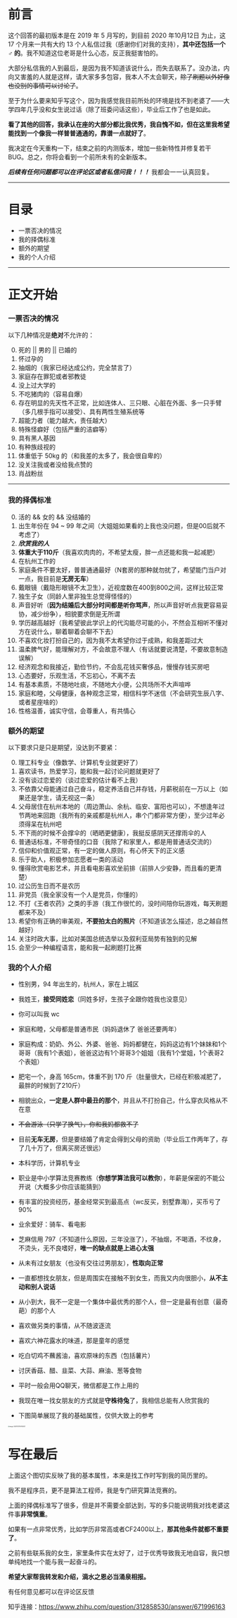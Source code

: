 

# 前言

这个回答的最初版本是在 2019 年 5 月写的，到目前 2020 年10月12日 为止，这 17 个月来一共有大约 13 个人私信过我（感谢你们对我的支持），**其中还包括一个 ♂ 的**。我不知道这位老哥是什么心态，反正我挺害怕的。

大部分私信我的人到最后，是因为我不知道该说什么，而失去联系了。没办法，内向又害羞的人就是这样，请大家多多包容，我本人不太会聊天，~~除了刷题以外好像也没别的事情可以讨论了~~。

至于为什么要来知乎写这个，因为我感觉我目前所处的环境是找不到老婆了——大学四年几乎没和女生说过话（除了班委问话这些），毕业后工作了也是如此。

**看了其他的回答，我承认在座的大部分都比我优秀，我自愧不如，但在这里我希望能找到一个像我一样普普通通的，靠谱一点就好了**。

我决定在今天重构一下，结束之前的内测版本，增加一些新特性并修复若干 BUG。总之，你将会看到一个前所未有的全新版本。

***后续有任何问题都可以在评论区或者私信问我！！！***  我都会一一认真回复。

---

# 目录

- 一票否决的情况
- 我的择偶标准
- 额外的期望
- 我的个人介绍

---

# 正文开始

### 一票否决的情况

以下几种情况是**绝对**不允许的：

0. 死的 || 男的 || 已婚的 
1. 怀过孕的
2. 抽烟的（我家已经达成公约，完全禁言了）
3. 家庭存在罪犯或者邪教徒
4. 没上过大学的
5. 不吃猪肉的（容易自爆）
6. 存在明显的先天性不正常，比如连体人、三只眼、心脏在外面、多一只手臂（多几根手指可以接受）、具有两性生殖系统等
7. 超能力者（能力越大，责任越大）
8. 特殊怪癖好（包括严重的洁癖等）
9. 具有黑人基因
10. 有种族歧视的
11. 体重低于 50kg 的（和我差的太多了，我会很自卑的）
12. 没关注我或者没给我点赞的
13. 肖战粉丝

------

### 我的择偶标准

0. 活的 &&  女的  && 没结婚的
1. 出生年份在 94 ~ 99 年之间（大姐姐如果看的上我也没问题，但是00后就不考虑了）
2. ***欣赏我的人***
3. **体重大于110斤**（我喜欢肉肉的，不希望太瘦，胖一点还能和我一起减肥）
4. 在杭州工作的
5. 家庭条件不要太好，普普通通最好（N套房的那种就勿扰了，希望能门当户对一点，我目前是**无房无车**）
6. 戴眼镜（戴隐形眼镜不太卫生），近视度数在400到800之间，这样比较正常
7. 独生子女（同龄人里非独生总觉得怪怪的）
8. 声音好听（**因为结婚后大部分时间都是听你骂声**，所以声音好听点我更容易妥协，减少纷争），相貌要求倒是无所谓
9. 学历越高越好（我希望彼此学识上的代沟能尽可能的小，不然会互相听不懂对方在说什么，聊着聊着会聊不下去）
10. 不喜欢化妆打扮自己的，因为我不太希望你过于成熟，和我差距过大
11. 温柔脾气好，能理解对方，不会故意不理人（有话就要说清楚，不要故意制造误解）
12. 经济观念和我接近，勤俭节约，不会乱花钱买奢侈品，慢慢存钱买房吧
13. 心态要好，乐观生活，不忘初心，不离不去
14. 有基本素质，不随地吐痰，不随地大小便，公共场所不大声喧哗
15. 家庭和睦，父母健康，各种观念正常，相信科学不迷信（不会研究生辰八字、或者星座啥的）
16. 性格温善，诚实守信，会尊重人，有共情心

### 额外的期望

以下要求只是只是期望，没达到不要紧：

0. 理工科专业（像数学、计算机专业就更好了）
1. 喜欢读书，热爱学习，能和我一起讨论问题就更好了
2. 没有谈过恋爱的（谈过恋爱的估计看不上我）
3. 不依靠父母能通过自己奋斗，稳定养活自己并存钱，月薪税前在一万以上（如果还是学生，请无视这一条）
4. 父母居住在杭州本地的（周边萧山、余杭、临安、富阳也可以），不想逢年过节两地来回跑（我所有的亲戚都是杭州人，串个门都非常方便），至少过年必须得呆在杭州吧
5. 不下雨的时候不会撑伞的（晒晒更健康），我挺反感阴天还撑雨伞的人
6. 普通话标准，不带奇怪的口音（我除了和家里人，都是用普通话交流的）
7. 信仰和价值观正常，有一定的做人原则，有心怀天下的正义感
8. 乐于助人，积极参加志愿者一类的活动
9. 懂得欣赏电影艺术，并且看电影喜欢坐前排（前排人少安静，而且看的更清楚）
10. 过公历生日而不是农历
11. 非党员（我全家没有一个人是党员，你懂的）
12. 不打《王者农药》之类的手游（我工作很忙的，没时间陪你玩游戏，每天刷题都来不及）
13. 希望你有正确的审美观，**不要拍太白的照片**（不知道该怎么描述，总之越自然越好）
14. 关注时政大事，比如对美国总统选举以及叙利亚局势有独到的见解
15. 会至少一种编程语言，能和我一起刷题打比赛

### 我的个人介绍

- 性别男，94 年出生的，杭州人，家在上城区
- 我姓王，**接受同姓恋**（同姓多好，生孩子全跟你姓我也没意见）
- 你可以叫我 wc
- 家庭和睦，父母都是普通市民（妈妈退休了 爸爸还要两年）
- 家庭构成：奶奶、外公、外婆、爸爸、妈妈都健在，妈妈这边有1个妹妹和1个哥哥（我有1个表姐），爸爸这边有1个哥哥3个姐姐（我有1个堂姐，1个表哥2个表姐）

- 肥宅一个，身高 165cm，体重不到 170 斤（肚量很大，已经在积极减肥了，最胖的时候到了210斤）

- 相貌出众，**一定是人群中最丑的那个**，并且从不打扮自己，什么穿衣风格从不在意

- ~~不会游泳（只学了换气），你和我妈都救不了~~

- 目前**无车无房**，但是要结婚了肯定会得到父母的资助（毕业后工作两年了，存了几十万了，但离买房还很远）
- 本科学历，计算机专业
- 职业是中小学算法竞赛教练（**你想学算法我可以教你**），年薪是保密的不能公开说（大概多少你应该能猜到）
- 有丰富的投资经历，基金经常买到最高点（wc反买，别墅靠海），买币亏了90%

- 业余爱好：骑车、看电影

- 芝麻信用 797（不知道什么原因，三年没涨了），不抽烟，不喝酒，不纹身，不烫头，无不良嗜好，**唯一的缺点就是上进心太强**

- 从未有过女朋友（也没有交往过男朋友），**性取向正常**
- 一直都想找女朋友，但是周围实在接触不到女生，而我又内向很胆小，**从不主动和别人说话**

- 从小到大，我不一定是一个集体中最优秀的那个人，但一定是最有创意（最奇葩）的那个人
- 喜欢做另类的事情，从不随波逐流
- 喜欢六神花露水的味道，那是童年的感觉
- 吃白切鸡不蘸酱油，喜欢原味的东西（包括薯片）
- 讨厌香菇、醋、韭菜、大蒜、麻油、葱等食物

- 平时一般会用QQ聊天，微信都是工作上用的
- 我现在唯一找女朋友的方式就是**守株待兔**了，我相信总能有人欣赏我的
- 下图简单展现了我的基础属性，仅供大致上的参考

<img src="相亲.assets/image-20201013150742421.png" alt="image-20201013150742421" style="zoom:20%;" />



# 写在最后



上面这个图切实反映了我的基本属性，本来是找工作时写到我的简历里的。

我不是程序员，更不是算法工程师，我是专门研究算法竞赛的。

上面的择偶标准写了很多，但是并不需要全部达到，写的多只能说明我对找老婆这件事**非常慎重**。

如果有一点非常优秀，比如学历非常高或者CF2400以上，**那其他条件就都不重要了**。

之前有些联系我的女生，家里条件实在太好了，过于优秀导致我无地自容，我只想单纯地找一个能与我一起奋斗的。



**希望大家帮我转发和介绍，滴水之恩必当涌泉相报。**

有任何意见都可以在评论区反馈

知乎连接：https://www.zhihu.com/question/312858530/answer/671996163

